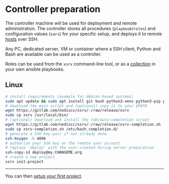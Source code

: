 # Controller preparation

The controller machine will be used for deployment and remote administration. The controller stores all procedures (`playbook`/`roles`) and configuration values (`vars`) for your specific setup, and deploys it to remote [hosts](server-preparation.md) over SSH.

Any PC, dedicated server, VM or container where a SSH client, Python and Bash are available can be used as a controller. 

Roles can be used from the `xsrv` command-line tool, or as a [collection](usage.md) in your own ansible playbooks.

## Linux

```bash
# install requirements (example for debian-based systems)
sudo apt update && sudo apt install git bash python3-venv python3-pip python3-cryptography openssh-client pwgen wget
# download the main script and (optional) copy it to your $PATH
wget https://gitlab.com/nodiscc/xsrv/-/raw/release/xsrv
sudo cp xsrv /usr/local/bin/
# (optional) download and install the tab/auto-completion script
wget https://gitlab.com/nodiscc/xsrv/-/raw/release/xsrv-completion.sh
sudo cp xsrv-completion.sh /etc/bash_completion.d/
# generate a SSH key pair if not already done
ssh-keygen -b 4096
# authorize your SSH key on the remote user account
# replace 'deploy' with the user created during server preparation
ssh-copy-id deploy@my.CHANGEME.org
# create a new project
xsrv init-project
```

<!--
## Mac OSX
TODO
## Windows
TODO-->

------------------------

You can then [setup your first project](first-project.md).
